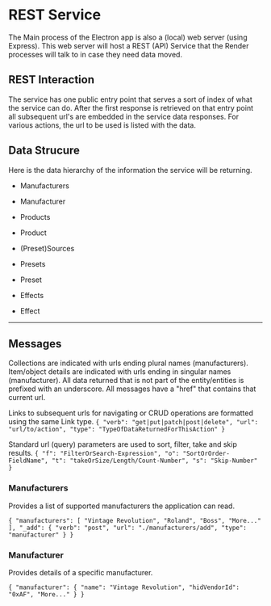# REST Service

The Main process of the Electron app is also a (local) web server (using Express). 
This web server will host a REST (API) Service that the Render processes will talk to in case they need data moved.

## REST Interaction

The service has one public entry point that serves a sort of index of what the service can do. After the first response is retrieved on that entry point all subsequent url's are embedded in the service data responses.
For various actions, the url to be used is listed with the data.

## Data Strucure

Here is the data hierarchy of the information the service will be returning.

- Manufacturers
- Manufacturer
- Products
- Product

- (Preset)Sources
- Presets
- Preset
- Effects
- Effect

--------------------

## Messages

Collections are indicated with urls ending plural names (manufacturers).
Item/object details are indicated with urls ending in singular names (manufacturer).
All data returned that is not part of the entity/entities is prefixed with an underscore.
All messages have a "href" that contains that current url.

Links to subsequent urls for navigating or CRUD operations are formatted using the same Link type.
`{ "verb": "get|put|patch|post|delete", "url": "url/to/action", "type": "TypeOfDataReturnedForThisAction" }`

Standard url (query) parameters are used to sort, filter, take and skip results.
`{ "f": "FilterOrSearch-Expression", "o": "SortOrOrder-FieldName", "t": "takeOrSize/Length/Count-Number", "s": "Skip-Number" }`

### Manufacturers

Provides a list of supported manufacturers the application can read.

`{
    "manufacturers": [
        "Vintage Revolution",
        "Roland",
        "Boss",
        "More..."
    ],
    "_add": { "verb": "post", "url": "./manufacturers/add", "type": "manufacturer" }
}`

### Manufacturer

Provides details of a specific manufacturer.

`{
    "manufacturer": {
        "name": "Vintage Revolution",
        "hidVendorId": "0xAF",
        "More..."
    }
}`
